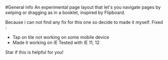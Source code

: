 #General info
An experimental page layout that let's you navigate pages by swiping or dragging as in a booklet, inspired by Flipboard.

Because i can not find any fix for this one so decide to made it myself.
Fixed :
- Tap on tile not working on some mobile device
- Made it working on IE
Tested with IE 11, 12

Star if this is helpful for you!
